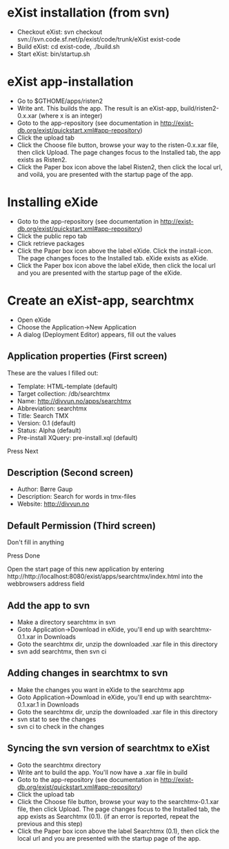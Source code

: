 #  eXist installation (from svn)
* Checkout eXist: svn checkout svn://svn.code.sf.net/p/exist/code/trunk/eXist exist-code
* Build eXist: cd exist-code, ./build.sh
* Start eXist: bin/startup.sh

#  eXist app-installation

* Go to $GTHOME/apps/risten2
* Write ant. This builds the app. The result is an eXist-app, build/risten2-0.x.xar (where x is an integer)
* Goto to the app-repository (see documentation in http://exist-db.org/exist/quickstart.xml#app-repository)
* Click the upload tab
* Click the Choose file button, browse your way to the risten-0.x.xar file, then click Upload. The page changes focus to the Installed tab, the app exists as Risten2.
* Click the Paper box icon above the label Risten2, then click the local url, and voilá,  you are presented with the startup page of the app.

#  Installing eXide
* Goto to the app-repository (see documentation in http://exist-db.org/exist/quickstart.xml#app-repository)
* Click the public repo tab
* Click retrieve packages
* Click the Paper box icon above the label eXide. Click the install-icon. The page changes foces to the Installed tab. eXide exists as eXide.
* Click the Paper box icon above the label eXide, then click the local url and you are presented with the startup page of the eXide.

#  Create an eXist-app, searchtmx

* Open eXide
* Choose the Application->New Application
* A dialog (Deployment Editor) appears, fill out the values

##  Application properties (First screen)

These are the values I filled out:

* Template: HTML-template (default)
* Target collection: /db/searchtmx
* Name: http://divvun.no/apps/searchtmx
* Abbreviation: searchtmx
* Title: Search TMX
* Version: 0.1 (default)
* Status: Alpha (default)
* Pre-install XQuery: pre-install.xql (default)

Press Next

##  Description (Second screen)

* Author: Børre Gaup
* Description: Search for words in tmx-files
* Website: http://divvun.no

##  Default Permission (Third screen)

Don't fill in anything

Press Done

Open the start page of this new application by entering http://http://localhost:8080/exist/apps/searchtmx/index.html into the webbrowsers address field

##  Add the app to svn

* Make a directory searchtmx in svn
* Goto Application->Download in eXide, you'll end up with searchtmx-0.1.xar in Downloads
* Goto the searchtmx dir, unzip the downloaded .xar file in this directory
* svn add searchtmx, then svn ci

##  Adding changes in searchtmx to svn

* Make the changes you want in eXide to the searchtmx app
* Goto Application->Download in eXide, you'll end up with searchtmx-0.1.xar.1 in Downloads
* Goto the searchtmx dir, unzip the downloaded .xar file in this directory
* svn stat to see the changes
* svn ci to check in the changes

##  Syncing the svn version of searchtmx to eXist

* Goto the searchtmx directory
* Write ant to build the app. You'll now have a .xar file in build
* Goto to the app-repository (see documentation in http://exist-db.org/exist/quickstart.xml#app-repository)
* Click the upload tab
* Click the Choose file button, browse your way to the searchtmx-0.1.xar file, then click Upload. The page changes focus to the Installed tab, the app exists as Searchtmx (0.1). (if an error is reported, repeat the previous and this step)
* Click the Paper box icon above the label Searchtmx (0.1), then click the local url and you are presented with the startup page of the app.
